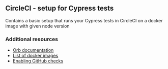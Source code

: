## CircleCI - setup for Cypress tests
Contains a basic setup that runs your Cypress tests in CircleCI on a docker image with given node version

### Additional resources
- [Orb documentation](https://circleci.com/developer/orbs/orb/cypress-io/cypress)
- [List of docker images](https://github.com/cypress-io/cypress-docker-images/tree/master/base)
- [Enabling GitHub checks](https://circleci.com/docs/2.0/enable-checks/)